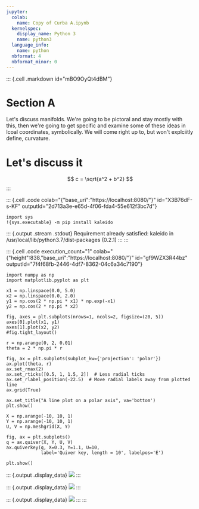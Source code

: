```yaml
---
jupyter:
  colab:
    name: Copy of Curba A.ipynb
  kernelspec:
    display_name: Python 3
    name: python3
  language_info:
    name: python
  nbformat: 4
  nbformat_minor: 0
---
```


::: {.cell .markdown id="mBO9OyQt4dBM"}
# Section A

Let\'s discuss manifolds. We\'re going to be pictoral and stay mostly
with this, then we\'re going to get specific and examine some of these
ideas in lcoal coordinates, symbolically. We will come right up to, but
won\'t explciitly define, curvature.

# Let\'s discuss it

$$
c = \sqrt{a^2 + b^2}
$$
:::

::: {.cell .code colab="{\"base_uri\":\"https://localhost:8080/\"}" id="X3B76dF-s-KF" outputId="2d713a3e-e65d-4f06-fda4-55e612f3bc7d"}
``` {.python}
import sys
!{sys.executable} -m pip install kaleido
```

::: {.output .stream .stdout}
    Requirement already satisfied: kaleido in /usr/local/lib/python3.7/dist-packages (0.2.1)
:::
:::

::: {.cell .code execution_count="1" colab="{\"height\":838,\"base_uri\":\"https://localhost:8080/\"}" id="gf9WZX3R44bz" outputId="7f4f68fb-2446-4df7-8362-04c6a34c7190"}
``` {.python}
import numpy as np
import matplotlib.pyplot as plt

x1 = np.linspace(0.0, 5.0)
x2 = np.linspace(0.0, 2.0)
y1 = np.cos(2 * np.pi * x1) * np.exp(-x1)
y2 = np.cos(2 * np.pi * x2)

fig, axes = plt.subplots(nrows=1, ncols=2, figsize=(20, 5))
axes[0].plot(x1, y1)
axes[1].plot(x2, y2)
#fig.tight_layout()

r = np.arange(0, 2, 0.01)
theta = 2 * np.pi * r

fig, ax = plt.subplots(subplot_kw={'projection': 'polar'})
ax.plot(theta, r)
ax.set_rmax(2)
ax.set_rticks([0.5, 1, 1.5, 2])  # Less radial ticks
ax.set_rlabel_position(-22.5)  # Move radial labels away from plotted line
ax.grid(True)

ax.set_title("A line plot on a polar axis", va='bottom')
plt.show()

X = np.arange(-10, 10, 1)
Y = np.arange(-10, 10, 1)
U, V = np.meshgrid(X, Y)

fig, ax = plt.subplots()
q = ax.quiver(X, Y, U, V)
ax.quiverkey(q, X=0.3, Y=1.1, U=10,
             label='Quiver key, length = 10', labelpos='E')

plt.show()
```

::: {.output .display_data}
![](vertopal_c8aeed6779ee4f4e8dc78ab011fcd079/27810261bda872cf56fd603a6c86941ca00e5254.png)
:::

::: {.output .display_data}
![](vertopal_c8aeed6779ee4f4e8dc78ab011fcd079/5992da7b4dbe30623273009d63ea8b7b770ac9dc.png)
:::

::: {.output .display_data}
![](vertopal_c8aeed6779ee4f4e8dc78ab011fcd079/c51713ec10c6adbad3b22cd2b972f6ec166c4f5c.png)
:::
:::
